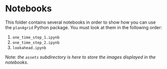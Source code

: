 # Notebooks

This folder contains several notebooks in order to show how you can use the `plan4grid` Python package.
You must look at them in the following order:

1. `one_time_step_1.ipynb`
2. `one_time_step_2.ipynb`
3. `lookahead.ipynb`

Note: *the `assets` subdirectory is here to store the images displayed in the notebooks*.
